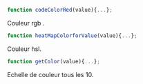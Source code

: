 ```js
function codeColorRed(value){...};
```  
Couleur rgb .
```js
function heatMapColorforValue(value){...};
```  
Couleur hsl.  
```js
function getColor(value){...};
```  
Echelle de couleur tous les 10.